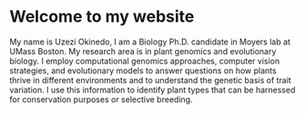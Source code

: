 # Welcome to my website

My name is Uzezi Okinedo, I am a Biology Ph.D. candidate in Moyers lab at UMass Boston. My research area is in plant genomics and evolutionary biology. I employ computational genomics approaches, computer vision strategies, and evolutionary models to answer questions on how plants thrive in different environments and to understand the genetic basis of trait variation. I use this information to identify plant types that can be harnessed for conservation purposes or selective breeding. 
